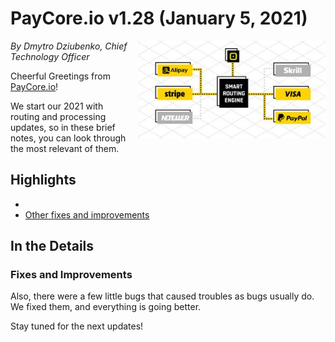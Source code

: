 # **PayCore.io v1.28 (January 5, 2021)**

<img src="/release-notes/images/v1.28/paycore_illustration_newstyle.jpg" alt="PayCore" style="width: 300px; float: right; padding-left: 10px;">

*By Dmytro Dziubenko, Chief Technology Officer*

Cheerful Greetings from [PayCore.io](https://paycore.io/)!

We start our 2021 with routing and processing updates, so in these brief notes, you can look through the most relevant of them.

## Highlights

* 
* [Other fixes and improvements](#fixes-and-improvements)

## In the Details

### Fixes and Improvements

Also, there were a few little bugs that caused troubles as bugs usually do. We fixed them, and everything is going better.

Stay tuned for the next updates!
